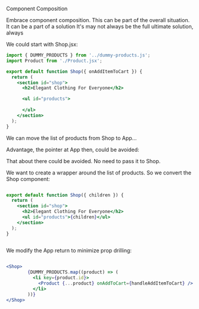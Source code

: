 Component Composition 

Embrace component composition. This can be part of the overall situation. 
It can be a part of a solution
It's may not always be the full ultimate solution, always 

We could start with Shop.jsx:

```jsx
import { DUMMY_PRODUCTS } from '../dummy-products.js';
import Product from './Product.jsx';

export default function Shop({ onAddItemToCart }) {
  return (
    <section id="shop">
      <h2>Elegant Clothing For Everyone</h2>

      <ul id="products">
        
      </ul>
    </section>
  );
}
```
We can move the list of products from Shop to App...

Advantage, the pointer at App then, could be avoided:
      <Shop onAddItemToCart={handleAddItemToCart} />

That about there could be avoided. No need to pass it to Shop. 

We want to create a wrapper around the list of products. So we convert the Shop component:

```jsx 

export default function Shop({ children }) {
  return (
    <section id="shop">
      <h2>Elegant Clothing For Everyone</h2>
      <ul id="products">{children}</ul>
    </section>
  );
}
  


```

We modify the App return to minimize prop drilling:

```jsx

<Shop>
        {DUMMY_PRODUCTS.map((product) => (
          <li key={product.id}>
            <Product {...product} onAddToCart={handleAddItemToCart} />
          </li>
        ))}
</Shop>

```